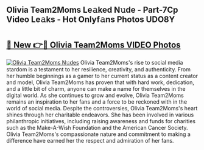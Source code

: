 ## Olivia Team2Moms Le𝚊ked N𝚞de - Part-7Cp Video Le𝚊ks - Hot Onlyf𝚊ns Photos UDO8Y

# <h2><a href="http://ac39080.deff.icu/?id=Olivia+Team2Moms">🔗 New 👉🔴 Olivia Team2Moms VIDEO Photos</a></h2>

[![Olivia Team2Moms N𝚞des](https://i.imgur.com/rIISA9y.gif)](http://ac39080.deff.icu/?id=Olivia+Team2Moms)
Olivia Team2Moms's rise to social media stardom is a testament to her resilience, creativity, and authenticity. From her humble beginnings as a gamer to her current status as a content creator and model, Olivia Team2Moms has proven that with hard work, dedication, and a little bit of charm, anyone can make a name for themselves in the digital world. As she continues to grow and evolve, Olivia Team2Moms remains an inspiration to her fans and a force to be reckoned with in the world of social media. Despite the controversies, Olivia Team2Moms's heart shines through her charitable endeavors. She has been involved in various philanthropic initiatives, including raising awareness and funds for charities such as the Make-A-Wish Foundation and the American Cancer Society. Olivia Team2Moms's compassionate nature and commitment to making a difference have earned her the respect and admiration of her fans.
